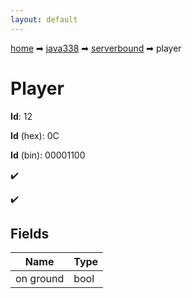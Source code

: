 ```yaml
---
layout: default
---
```


[home](/) ➡ [java338](/protocol/java338) ➡ [serverbound](/protocol/java338/serverbound) ➡ player

# Player

**Id**: 12

**Id** (hex): 0C

**Id** (bin): 00001100

✔️

✔️

## Fields

Name | Type
---|---
on ground | bool

